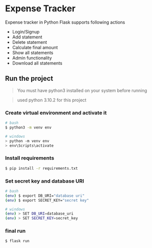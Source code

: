 # Expense Tracker

Expense tracker in Python Flask supports following actions

- Login/Signup
- Add statement
- Delete statement
- Calculate final amount
- Show all statements
- Admin functionality
- Download all statements

## Run the project

> You must have python3 installed on your system before running

> used python 3.10.2 for this project

### Create virtual environment and activate it

```bash
# bash
$ python3 -m venv env

# windows
> python -m venv env
> env\Scripts\activate
```

### Install requirements

```bash
$ pip install -r requirements.txt
```

### Set secret key and database URI

```bash
# bash
(env) $ export DB_URI="database uri"
(env) $ export SECRET_KEY="secret key"

# windows
(env) > SET DB_URI=database_uri
(env) > SET SECRET_KEY=secret_key
```

### final run
```bash
$ flask run
```
